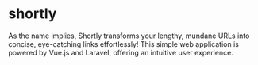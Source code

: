 # shortly
As the name implies, Shortly transforms your lengthy, mundane URLs into concise, eye-catching links effortlessly! This simple web application is powered by Vue.js and Laravel, offering an intuitive user experience.
